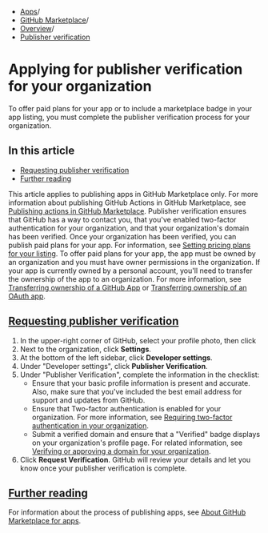   * [Apps](https://docs.github.com/en/apps "Apps")/
  * [GitHub Marketplace](https://docs.github.com/en/apps/github-marketplace "GitHub Marketplace")/
  * [Overview](https://docs.github.com/en/apps/github-marketplace/github-marketplace-overview "Overview")/
  * [Publisher verification](https://docs.github.com/en/apps/github-marketplace/github-marketplace-overview/applying-for-publisher-verification-for-your-organization "Publisher verification")


# Applying for publisher verification for your organization
To offer paid plans for your app or to include a marketplace badge in your app listing, you must complete the publisher verification process for your organization.
## In this article
  * [Requesting publisher verification](https://docs.github.com/en/apps/github-marketplace/github-marketplace-overview/applying-for-publisher-verification-for-your-organization#requesting-publisher-verification)
  * [Further reading](https://docs.github.com/en/apps/github-marketplace/github-marketplace-overview/applying-for-publisher-verification-for-your-organization#further-reading)


This article applies to publishing apps in GitHub Marketplace only. For more information about publishing GitHub Actions in GitHub Marketplace, see [Publishing actions in GitHub Marketplace](https://docs.github.com/en/actions/creating-actions/publishing-actions-in-github-marketplace).
Publisher verification ensures that GitHub has a way to contact you, that you've enabled two-factor authentication for your organization, and that your organization's domain has been verified.
Once your organization has been verified, you can publish paid plans for your app. For information, see [Setting pricing plans for your listing](https://docs.github.com/en/apps/github-marketplace/listing-an-app-on-github-marketplace/setting-pricing-plans-for-your-listing).
To offer paid plans for your app, the app must be owned by an organization and you must have owner permissions in the organization. If your app is currently owned by a personal account, you'll need to transfer the ownership of the app to an organization. For more information, see [Transferring ownership of a GitHub App](https://docs.github.com/en/apps/maintaining-github-apps/transferring-ownership-of-a-github-app) or [Transferring ownership of an OAuth app](https://docs.github.com/en/apps/oauth-apps/maintaining-oauth-apps/transferring-ownership-of-an-oauth-app).
## [Requesting publisher verification](https://docs.github.com/en/apps/github-marketplace/github-marketplace-overview/applying-for-publisher-verification-for-your-organization#requesting-publisher-verification)
  1. In the upper-right corner of GitHub, select your profile photo, then click 
  2. Next to the organization, click **Settings**.
  3. At the bottom of the left sidebar, click **Developer settings**.
  4. Under "Developer settings", click **Publisher Verification**.
  5. Under "Publisher Verification", complete the information in the checklist:
     * Ensure that your basic profile information is present and accurate. Also, make sure that you've included the best email address for support and updates from GitHub.
     * Ensure that Two-factor authentication is enabled for your organization. For more information, see [Requiring two-factor authentication in your organization](https://docs.github.com/en/organizations/keeping-your-organization-secure/managing-two-factor-authentication-for-your-organization/requiring-two-factor-authentication-in-your-organization).
     * Submit a verified domain and ensure that a "Verified" badge displays on your organization's profile page. For related information, see [Verifying or approving a domain for your organization](https://docs.github.com/en/organizations/managing-organization-settings/verifying-or-approving-a-domain-for-your-organization).
  6. Click **Request Verification**. GitHub will review your details and let you know once your publisher verification is complete.


## [Further reading](https://docs.github.com/en/apps/github-marketplace/github-marketplace-overview/applying-for-publisher-verification-for-your-organization#further-reading)
For information about the process of publishing apps, see [About GitHub Marketplace for apps](https://docs.github.com/en/apps/github-marketplace/github-marketplace-overview/about-github-marketplace-for-apps).

